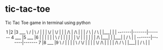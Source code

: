 # tic-tac-toe
Tic Tac Toe game in terminal using python

<p align="center">
1      |2      |3 ___  
 \  /  | \  /  | |   | 
  \/   |  \/   | |   | 
  /\   |  /\   | |   | 
 /  \  | /  \  | |___| 
       |       |       
-------|-------|-------
4 ___  |5 ___  |6      
 |   | | |   | | \  /  
 |   | | |   | |  \/   
 |   | | |   | |  /\   
 |___| | |___| | /  \  
       |       |       
-------|-------|-------
7      |8 ___  |9      
 \  /  | |   | | \  /  
  \/   | |   | |  \/   
  /\   | |   | |  /\   
 /  \  | |___| | /  \  
       |       |       
</p>

